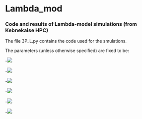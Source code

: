 # Lambda_mod
### Code and results of Lambda-model simulations (from Kebnekaise HPC)

The file 3P_L.py contains the code used for the smulations.


The parameters (unless otherwise specified) are fixed to be:

-<img src="https://render.githubusercontent.com/render/math?math=\beta = 0.6">

-<img src="https://render.githubusercontent.com/render/math?math=\phi = 0.6">

-<img src="https://render.githubusercontent.com/render/math?math=L_1 = L_2 = 128">

-<img src="https://render.githubusercontent.com/render/math?math=C = 1">

-<img src="https://render.githubusercontent.com/render/math?math=\lambda = 4">

-<img src="https://render.githubusercontent.com/render/math?math=J = [[0, 1, 6], [1, 0, 1], [6, 1, 0]]">

